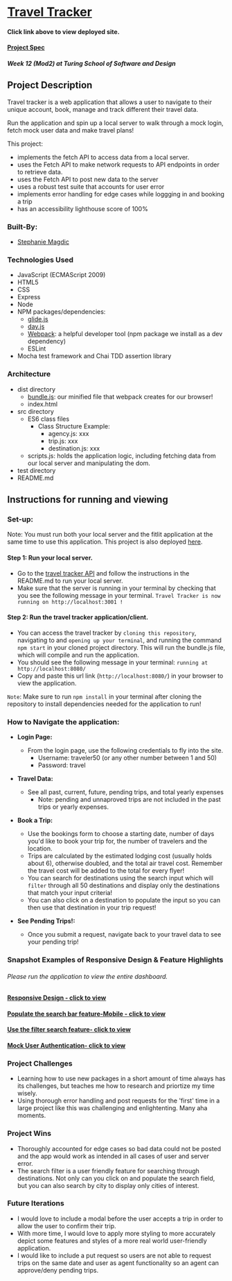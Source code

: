 # [Travel Tracker](https://stephaniemagdic.github.io/travel-tracker/) 
  #### Click link above to view deployed site.

#### [Project Spec](https://frontend.turing.edu/projects/travel-tracker.html)

##### Week 12 (Mod2) at Turing School of Software and Design

## Project Description

Travel tracker is a web application that allows a user to navigate to their unique account, book, manage and track different their travel data.

Run the application and spin up a local server to walk through a mock login, fetch mock user data and make travel plans! 

This project:
  - implements the fetch API to access data from a local server.
  - uses the Fetch API to make network requests to API endpoints in order to retrieve data.
  - uses the Fetch API to post new data to the server
  - uses a robust test suite that accounts for user error 
  - implements error handling for edge cases while loggging in and booking a trip
  - has an accessibility lighthouse score of 100%
 
### Built-By:

* [Stephanie Magdic](https://github.com/stephaniemagdic)

### Technologies Used 

* JavaScript (ECMAScript 2009)
* HTML5
* CSS
* Express
* Node
* NPM packages/dependencies: 
  * [glide.js](https://glidejs.com/)
  * [day.js](https://www.npmjs.com/package/dayjs)
  * [Webpack](https://www.npmjs.com/package/webpack): a helpful developer tool (npm package we install as a dev dependency)
  * ESLint
* Mocha test framework and Chai TDD assertion library

### Architecture

* dist directory
  * [bundle.js](https://www.simplethread.com/javascript-modules-and-code-bundling-explained/): our minified file that webpack creates for our browser!
  * index.html 
* src directory
  * ES6 class files
    * Class Structure Example:
      * agency.js: xxx 
      * trip.js: xxx 
      * destination.js: xxx 
  * scripts.js: holds the application logic, including fetching data from our local server and manipulating the dom.
* test directory
* README.md

## Instructions for running and viewing

### Set-up:

Note: You must run both your local server and the fitlit application at the same time to use this application. This project is also deployed [here](https://stephaniemagdic.github.io/travel-tracker/).

#### Step 1: Run your local server.
  * Go to the [travel tracker API](https://github.com/turingschool-examples/travel-tracker-api) and follow the instructions in the README.md to run your local server.
  * Make sure that the server is running in your terminal by checking that you see the following message in your terminal. `Travel Tracker is now running on http://localhost:3001 !`
#### Step 2: Run the travel tracker application/client.
  * You can access the travel tracker by `cloning this repository`, navigating to and `opening up your terminal`, and running the command `npm start` in your cloned project directory. This will run the bundle.js file, which will compile and run the application.
  * You should see the following message in your terminal: `running at http://localhost:8080/`
  * Copy and paste this url link (`http://localhost:8080/`) in your browser to view the application. 
  
`Note`: Make sure to run `npm install` in your terminal after cloning the repository to install dependencies needed for the application to run!

### How to Navigate the application:  
  
* **Login Page:**  
  * From the login page, use the following credentials to fly into the site.
    * Username: traveler50 (or any other number between 1 and 50) 
    * Password: travel

* **Travel Data:**  
  * See all past, current, future, pending trips, and total yearly expenses
    * Note: pending and unnaproved trips are not included in the past trips or yearly expenses.

* **Book a Trip:** 
  * Use the bookings form to choose a starting date, number of days you'd like to book your trip for, the number of travelers and the location.
  * Trips are calculated by the estimated lodging cost (usually holds about 6), otherwise doubled, and the total air travel cost. Remember the travel cost will be added to the total for every flyer! 
  * You can search for destinations using the search input which will `filter` through all 50 destinations and display only the destinations that match your input criteria!
  * You can also click on a destination to populate the input so you can then use that destination in your trip request!

* **See Pending Trips!:**  
  * Once you submit a request, navigate back to your travel data to see your pending trip!


### Snapshot Examples of Responsive Design & Feature Highlights
 ###### Please run the application to view the entire dashboard.

#### [Responsive Design - click to view]()
#### [Populate the search bar feature-Mobile - click to view](https://i.ibb.co/3zDdhZ2/populate-Search.gif)
#### [Use the filter search feature- click to view](https://i.ibb.co/Nxp5t1J/search-filter.gif)
#### [Mock User Authentication- click to view](https://i.ibb.co/NS4jg0T/login.gif)


### Project Challenges 
 * Learning how to use new packages in a short amount of time always has its challenges, but teaches me how to research and priortize my time wisely.
 * Using thorough error handling and post requests for the 'first' time in a large project like this was challenging and enlightenting. Many aha moments.
 
### Project Wins
 * Thoroughly accounted for edge cases so bad data could not be posted and the app would work as intended in all cases of user and server error.
 * The search filter is a user friendly feature for searching through destinations. Not only can you click on and populate the search field, but you can also search by city to display only cities of interest.

### Future Iterations
  * I would love to include a modal before the user accepts a trip in order to allow the user to confirm their trip.
  * With more time, I would love to apply more styling to more accurately depict some features and styles of a more real world user-friendly application.
  * I would like to include a put request so users are not able to request trips on the same date and user as agent functionality so an agent can approve/deny pending trips.
  

